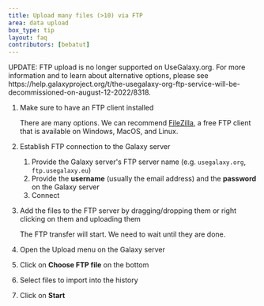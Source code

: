 ```yaml
---
title: Upload many files (>10) via FTP
area: data upload
box_type: tip
layout: faq
contributors: [bebatut]
---
```


<div class="alert alert-success trim-p" role="alert">
UPDATE: FTP upload is no longer supported on UseGalaxy.org. For more information and to learn about alternative options, please see https://help.galaxyproject.org/t/the-usegalaxy-org-ftp-service-will-be-decommissioned-on-august-12-2022/8318.
</div>

1. Make sure to have an FTP client installed

    There are many options. We can recommend [FileZilla](https://filezilla-project.org/), a free FTP client that is available on Windows, MacOS, and Linux.

2. Establish FTP connection to the Galaxy server
    1. Provide the Galaxy server's FTP server name (e.g. `usegalaxy.org`, `ftp.usegalaxy.eu`)
    2. Provide the **username** (usually the email address) and the **password** on the Galaxy server
    3. Connect

3. Add the files to the FTP server by dragging/dropping them or right clicking on them and uploading them

    The FTP transfer will start. We need to wait until they are done.

4. Open the Upload menu on the Galaxy server
5. Click on **Choose FTP file** on the bottom
6. Select files to import into the history
7. Click on **Start**
